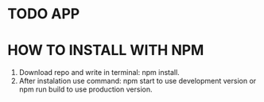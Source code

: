 # TODO APP

# HOW TO INSTALL WITH NPM
1. Download repo and write in terminal: npm install.
2. After instalation use command: npm start to use development version or npm run build to use production version.
